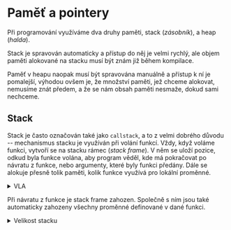 # Paměť a pointery

Při programování využíváme dva druhy paměti, stack (*zásobník*), a heap (*halda*).

Stack je spravován automaticky a přístup do něj je velmi rychlý, ale objem paměti
alokované na stacku musí být znám již během kompilace. 

Paměť v heapu naopak musí být spravována manuálně a přístup k ní je pomalejší,
výhodou ovšem je, že množství paměti, jež chceme alokovat, nemusíme znát předem,
a že se nám obsah paměti nesmaže, dokud sami nechceme.

## Stack

Stack je často označován také jako `callstack`, a to z velmi dobrého důvodu --
mechanismus stacku je využíván při volání funkcí. Vždy, když voláme funkci, vytvoří
se na stacku rámec (*stack frame*). V něm se uloží pozice, odkud byla funkce volána,
aby program věděl, kde má pokračovat po návratu z funkce, nebo argumenty, které byly
funkci předány. Dále se alokuje přesně tolik paměti, kolik funkce využívá pro lokální
proměnné.

<details>
    <summary>VLA</summary>
    Novější standardy jazyka C podporují také VLA - variable length arrays. Kompilátory
    implementující VLA umožňují specifikovat délku pole na stacku až za běhu programu,
    což částečně vyvrací předchozí tvrzení. Je ovšem třeba zmínit, že ne všechny kompilátory
    VLA podporují. Pokud konkrétní kompilátor VLA nepodporuje, bude definovat makro 
    `__STDC_NO_VLA__`.
</details>

Při návratu z funkce je stack frame zahozen. Společně s ním jsou také automaticky zahozeny
všechny proměnné definované v dané funkci.

<details>
    <summary>Velikost stacku</summary>

    Linker `ld` defaultně nastavuje velikost stacku na 8 MB. Velikost stacku však lze
    nastavit jak při linkování, tak dynamicky syscallem, v Linuxu např. pomocí funkce
    [setrlimit](https://linux.die.net/man/2/setrlimit).
<details>

Přístup k proměnným na stacku je rychlý, protože k nim program přistupuje přímo -- ví, kde
se paměť nachází a může k ní rovnou přistoupit.

### Využití paměti na stacku

Proměnné jsou automaticky alokovány na stacku. Chceme-li tedy využít stack, stačí nám
definovat proměnnou.

```c
int variable;
int array[100];
```

Tyto proměnné však budou zahozeny při opouštění funkce. Chceme-li data zachovat, musíme
je zkopírovat a vrátit z funkce pomocí klíčového slova `return`. Podobně však musíme data
kopírovat, chceme-li hodnotu proměnné předat funkci, kterou voláme -- víme totiž, že funkce
nemá přístup k lokálním proměnným funkce, ze které byla zavolána, ale pouze k proměnným
vlastním a k proměnným globálním.

## Pointery

Ne vždy však chceme proměnné kopírovat. Někdy je objem dat příliš velký a kopírování by
trvalo dlouho, jindy zase můžeme chtít lokální proměnnou modifikovat ve volané funkci.
V takovém případě můžeme funkci jako argument předat ne kopii dat, ale jejich adresu.
Tehdy budeme místo dat kopírovat pouze jejich adresu, která má na moderních počítačích
většinou 64 bitů.

Adresu získáme pomocí unárního operátoru `&`.

```c
// Definujeme proměnnou
int variable = 10;

// Získáme adresu dat, které proměnná reprezentuje
&variable;
```

Této adrese se říká `pointer`. Standard jazyka C se snaží být nezávislý na hardwaru, aby
bylo možné jazyk C korektně implementovat kdekoliv, pro zjednodušení však postačí, když
si prozatím představíme pointer jako 64 bitové číslo, které počítači říká, kde v paměti
se nachází naše data.

Pointery, stejně jako všechny ostatní hodnoty v jazyce C, mají své datové typy. Datový
typ pointeru získáme tak, že za datový typ, na jehož instanci pointer odkazuje, připíšeme
asterisk. Pointer na `int` je tedy `int*`. Pointer na `float` bude `float*`. Pointer
na pointer bude `int**` -- pouze jsme připsali hvězdičku za typ pointeru na int. Pointer
na nespecifikovaná data je `void*`, případně `char*`, v takovém případě však `char` považujeme
za byte, ne nutně ASCII znak. Protože C datový typ pro byte nemá, používá se pro reprezentaci
jednotlivých bytů většinou datový typ `char`.

Pointery definujeme podobně jako všechny ostatní proměnné v jazyce C.

```c
// Definujeme proměnnou
int variable = 10;

// Deklarujeme pointer
int* pointer;

// Přiřadíme pointeru adresu proměnné variable

pointer = &variable;

// Deklaraci proměnné a přiřazení hodnoty lze u pointeru provést stejně
// jako u každé jiné proměnné

int* ptr = &variable;

// Definujeme pointer na pointer
int** ptrToPtr = &ptr;
```

Pro přístup k hodnotě, na kterou pointer odkazuje, využíváme unární operátor `*`.

```c

int x = 10;

int* ptr = &x;

// Nesmysl, hodnota proměnné ptr je adresa a nedává smysl s ní pracovat jako s číslem
int incorrect = ptr;

// Přiřadit adresu adrese samozřejmě není žádný problém
int* ptr2 = ptr;

// K hodnotě, na kterou se pointer odkazuje, přistoupíme operátorem indirekce
int xCopy = *ptr;

// Operátor indirekce nám vrátí hodnotu, na kterou se pointer odkazuje. Pro int* to
// je int. Nad intem poté přirozeně dává smysl provádět aritmetické operace
int xSquare = *ptr * *ptr2;
```

Jak bylo zmíněno výše, pointery lze využít například pokud chceme dovolit jiné funkci
modifikovat lokální proměnnou.

```c

// Funkce, která přijímá pointer
void double_in_place(int* data) {
    data = 2 * *data;
}

int main(int argc, const char* argv[]) {

    int data = 10;

    // Předáme funkci adresu
    double_in_place(&data);

    // Vypíše 20
    printf("%d", data);

    return 0;
}
```

Nakonec je třeba zmínit, že přístup k proměnným na stacku je rychlý -- a tedy je
rychlý přístup k pointerům, které máme uložené na stacku. Přístup k hodnotě,
na kterou se pointer odkazuje, je ovšem pomalejší. Počítač musí nejprve načíst
hodnotu pointeru, adresu, a to zvládne velmi rychle. Poté však musí adresu interpretovat
a najít správné místo v paměti, aby našel data, na které se naše adresa odkazuje. A právě
toto vyhledávání v paměti je pomalé.

## Heap
